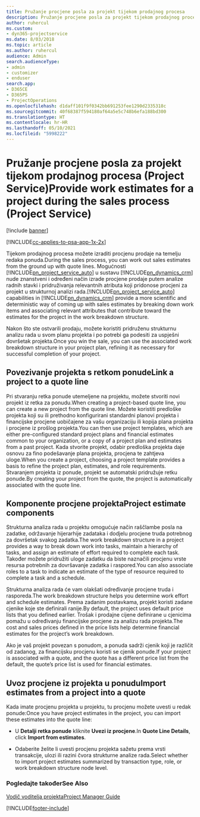 ```yaml
---
title: Pružanje procjene posla za projekt tijekom prodajnog procesa
description: Pružanje procjene posla za projekt tijekom prodajnog procesa u programu Project Service
author: ruhercul
ms.custom:
- dyn365-projectservice
ms.date: 8/03/2018
ms.topic: article
ms.author: ruhercul
audience: Admin
search.audienceType:
- admin
- customizer
- enduser
search.app:
- D365CE
- D365PS
- ProjectOperations
ms.openlocfilehash: d1daff101f9f0342bb691253fee1290d2335318c
ms.sourcegitcommit: 40f68387f594180af64a5e5c748b6efa188bd300
ms.translationtype: HT
ms.contentlocale: hr-HR
ms.lasthandoff: 05/10/2021
ms.locfileid: "5998222"
---
```

# <a name="provide-work-estimates-for-a-project-during-the-sales-process-project-service"></a><span data-ttu-id="abaf9-103">Pružanje procjene posla za projekt tijekom prodajnog procesa (Project Service)</span><span class="sxs-lookup"><span data-stu-id="abaf9-103">Provide work estimates for a project during the sales process (Project Service)</span></span>

[!include [banner](../includes/psa-now-project-operations.md)]

[!INCLUDE[cc-applies-to-psa-app-1x-2x](../includes/cc-applies-to-psa-app-1x-2x.md)]

<span data-ttu-id="abaf9-104">Tijekom prodajnog procesa možete izraditi procjenu prodaje na temelju redaka ponuda.</span><span class="sxs-lookup"><span data-stu-id="abaf9-104">During the sales process, you can work out sales estimates from the ground up with quote lines.</span></span> <span data-ttu-id="abaf9-105">Mogućnosti [!INCLUDE[pn_project_service_auto](../includes/pn-project-service-auto.md)] u sustavu [!INCLUDE[pn_dynamics_crm](../includes/pn-dynamics-crm.md)] nude znanstveni i određeni način izrade procjene prodaje putem analize radnih stavki i pridruživanja relevantnih atributa koji pridonose procjeni za projekt u strukturnoj analizi rada.</span><span class="sxs-lookup"><span data-stu-id="abaf9-105">[!INCLUDE[pn_project_service_auto](../includes/pn-project-service-auto.md)] capabilities in [!INCLUDE[pn_dynamics_crm](../includes/pn-dynamics-crm.md)] provide a more scientific and deterministic way of coming up with sales estimates by breaking down work items and associating relevant attributes that contribute toward the estimates for the project in the work breakdown structure.</span></span>  
  
 <span data-ttu-id="abaf9-106">Nakon što ste ostvarili prodaju, možete koristiti pridruženu strukturnu analizu rada u svom planu projekta i po potrebi ga podesiti za uspješni dovršetak projekta.</span><span class="sxs-lookup"><span data-stu-id="abaf9-106">Once you win the sale, you can use the associated work breakdown structure in your project plan, refining it as necessary for successful completion of your project.</span></span>  
  
## <a name="link-a-project-to-a-quote-line"></a><span data-ttu-id="abaf9-107">Povezivanje projekta s retkom ponude</span><span class="sxs-lookup"><span data-stu-id="abaf9-107">Link a project to a quote line</span></span>  
 <span data-ttu-id="abaf9-108">Pri stvaranju retka ponude utemeljene na projektu, možete stvoriti novi projekt iz retka za ponudu.</span><span class="sxs-lookup"><span data-stu-id="abaf9-108">When creating a project-based quote line, you can create a new project from the quote line.</span></span> <span data-ttu-id="abaf9-109">Možete koristiti predloške projekta koji su ili prethodno konfigurirani standardni planovi projekta i financijske procjene uobičajene za vašu organizaciju ili kopija plana projekta i procjene iz prošlog projekta.</span><span class="sxs-lookup"><span data-stu-id="abaf9-109">You can then use project templates, which are either pre-configured standard project plans and financial estimates common to your organization, or a copy of a project plan and estimates from a past project.</span></span> <span data-ttu-id="abaf9-110">Kada stvorite projekt, odabir predloška projekta daje osnovu za fino podešavanje plana projekta, procjena te zahtjeva uloge.</span><span class="sxs-lookup"><span data-stu-id="abaf9-110">When you create a project, choosing a project template provides a basis to refine the project plan, estimates, and role requirements.</span></span> <span data-ttu-id="abaf9-111">Stvaranjem projekta iz ponude, projekt se automatski pridružuje retku ponude.</span><span class="sxs-lookup"><span data-stu-id="abaf9-111">By creating your project from the quote, the project is automatically associated with the quote line.</span></span>  
  
## <a name="project-estimate-components"></a><span data-ttu-id="abaf9-112">Komponente procjene projekta</span><span class="sxs-lookup"><span data-stu-id="abaf9-112">Project estimate components</span></span>  
 <span data-ttu-id="abaf9-113">Strukturna analiza rada u projektu omogućuje način raščlambe posla na zadatke, održavanje hijerarhije zadataka i dodjelu procjene truda potrebnog za dovršetak svakog zadatka.</span><span class="sxs-lookup"><span data-stu-id="abaf9-113">The work breakdown structure in a project provides a way to break down work into tasks, maintain a hierarchy of tasks, and assign an estimate of effort required to complete each task.</span></span> <span data-ttu-id="abaf9-114">Također možete pridružiti uloge zadatku da biste naznačili procjenu vrste resursa potrebnih za dovršavanje zadatka i raspored.</span><span class="sxs-lookup"><span data-stu-id="abaf9-114">You can also associate roles to a task to indicate an estimate of the type of resource required to complete a task and a schedule.</span></span>  
  
 <span data-ttu-id="abaf9-115">Strukturna analiza rada će vam olakšati određivanje procjene truda i rasporeda.</span><span class="sxs-lookup"><span data-stu-id="abaf9-115">The work breakdown structure helps you determine work effort and schedule estimates.</span></span> <span data-ttu-id="abaf9-116">Prema zadanim postavkama, projekt koristi zadane cjenike koje ste definirali ranije.</span><span class="sxs-lookup"><span data-stu-id="abaf9-116">By default, the project uses default price lists that you defined earlier.</span></span> <span data-ttu-id="abaf9-117">Trošak i prodajne cijene definirane u cjenicima pomažu u određivanju financijske procjene za analizu rada projekta.</span><span class="sxs-lookup"><span data-stu-id="abaf9-117">The cost and sales prices defined in the price lists help determine financial estimates for the project’s work breakdown.</span></span>  
  
 <span data-ttu-id="abaf9-118">Ako je vaš projekt povezan s ponudom, a ponuda sadrži cjenik koji je različit od zadanog, za financijsku procjenu koristi se cjenik ponude.</span><span class="sxs-lookup"><span data-stu-id="abaf9-118">If your project is associated with a quote, and the quote has a different price list from the default, the quote’s price list is used for financial estimates.</span></span>  
  
## <a name="import-estimates-from-a-project-into-a-quote"></a><span data-ttu-id="abaf9-119">Uvoz procjene iz projekta u ponudu</span><span class="sxs-lookup"><span data-stu-id="abaf9-119">Import estimates from a project into a quote</span></span>  
 <span data-ttu-id="abaf9-120">Kada imate procjenu projekta u projektu, tu procjenu možete uvesti u redak ponude:</span><span class="sxs-lookup"><span data-stu-id="abaf9-120">Once you have project estimates in the project, you can import these estimates into the quote line:</span></span>  
  
-   <span data-ttu-id="abaf9-121">U **Detalji retka ponude** kliknite **Uvezi iz procjene**.</span><span class="sxs-lookup"><span data-stu-id="abaf9-121">In **Quote Line Details**, click **Import from estimates**.</span></span> 

-   <span data-ttu-id="abaf9-122">Odaberite želite li uvesti procjenu projekta sažetu prema vrsti transakcije, ulozi ili razini čvora strukturne analize rada.</span><span class="sxs-lookup"><span data-stu-id="abaf9-122">Select whether to import project estimates summarized by transaction type, role, or work breakdown structure node level.</span></span>  
  
### <a name="see-also"></a><span data-ttu-id="abaf9-123">Pogledajte također</span><span class="sxs-lookup"><span data-stu-id="abaf9-123">See Also</span></span>  
 [<span data-ttu-id="abaf9-124">Vodič voditelja projekta</span><span class="sxs-lookup"><span data-stu-id="abaf9-124">Project Manager Guide</span></span>](../psa/project-manager-guide.md)


[!INCLUDE[footer-include](../includes/footer-banner.md)]